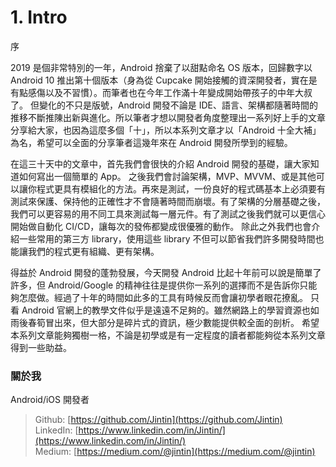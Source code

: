 # 1. Intro

序

2019 是個非常特別的一年，Android 捨棄了以甜點命名 OS 版本，回歸數字以 Android 10 推出第十個版本（身為從 Cupcake 開始接觸的資深開發者，實在是有點感傷以及不習慣）。而筆者也在今年工作滿十年變成開始帶孩子的中年大叔了。 但變化的不只是版號，Android 開發不論是 IDE、語言、架構都隨著時間的推移不斷推陳出新與進化。所以筆者才想以開發者角度整理出一系列好上手的文章分享給大家，也因為這麼多個「十」，所以本系列文章才以「Android 十全大補」為名，希望可以全面的分享筆者這幾年來在 Android 開發所學到的經驗。

在這三十天中的文章中，首先我們會很快的介紹 Android 開發的基礎，讓大家知道如何寫出一個簡單的 App。 之後我們會討論架構，MVP、MVVM、或是其他可以讓你程式更具有模組化的方法。再來是測試，一份良好的程式碼基本上必須要有測試來保護、保持他的正確性才不會隨著時間而崩壞。有了架構的分層基礎之後，我們可以更容易的用不同工具來測試每一層元件。有了測試之後我們就可以更信心開始做自動化 CI/CD，讓每次的發佈都變成很優雅的動作。 除此之外我們也會介紹一些常用的第三方 library，使用這些 library 不但可以節省我們許多開發時間也能讓我們的程式更有組織、更有架構。

得益於 Android 開發的蓬勃發展，今天開發 Android 比起十年前可以說是簡單了許多，但 Android/Google 的精神往往是提供你一系列的選擇而不是告訴你只能夠怎麼做。經過了十年的時間如此多的工具有時候反而會讓初學者眼花撩亂。 只看 Android 官網上的教學文件似乎是遠遠不足夠的。雖然網路上的學習資源也如雨後春筍冒出來，但大部分是碎片式的資訊，極少數能提供較全面的剖析。 希望本系列文章能夠獨樹一格，不論是初學或是有一定程度的讀者都能夠從本系列文章得到一些助益。

### 關於我

Android/iOS 開發者

> Github: [https://github.com/Jintin](https://github.com/Jintin)   
> LinkedIn: [https://www.linkedin.com/in/Jintin/](https://www.linkedin.com/in/Jintin/)   
> Medium: [https://medium.com/@jintin](https://medium.com/@jintin)

